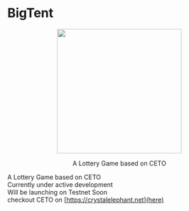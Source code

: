 # BigTent
<p align="center"><img src="https://res.cloudinary.com/dgdjabqwr/image/upload/v1620116016/cinemadraft/logo_c8rvvj.png" width="280px"/></p>
<p align="center">A Lottery Game based on CETO</p>


  
  
  
  
</p>

A Lottery Game based on CETO<br />
Currently under active development<br />
Will be launching on Testnet Soon<br />
checkout CETO on [https://crystalelephant.net](here)
